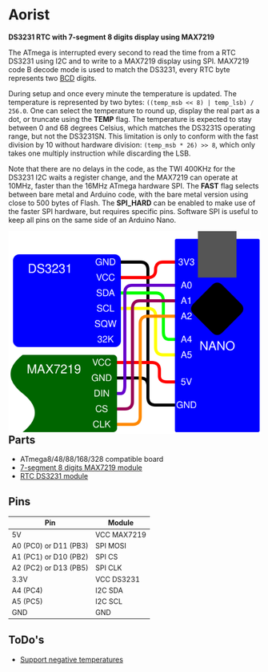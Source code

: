 # Aorist
**DS3231 RTC with 7-segment 8 digits display using MAX7219**

The ATmega is interrupted every second to read the time from a RTC DS3231 using I2C and to write to a MAX7219 display using SPI.
MAX7219 code B decode mode is used to match the DS3231, every RTC byte represents two [BCD](https://en.wikipedia.org/wiki/Binary-coded_decimal) digits.

During setup and once every minute the temperature is updated.
The temperature is represented by two bytes: ``((temp_msb << 8) | temp_lsb) / 256.0``.
One can select the temperature to round up, display the real part as a dot, or truncate using the **TEMP** flag.
The temperature is expected to stay between 0 and 68 degrees Celsius, which matches the DS3231S operating range, but not the DS3231SN.
This limitation is only to conform with the fast division by 10 without hardware division: ``(temp_msb * 26) >> 8``, which only takes one multiply instruction while discarding the LSB.

Note that there are no delays in the code, as the TWI 400KHz for the DS3231 I2C waits a register change, and the MAX7219 can operate at 10MHz, faster than the 16MHz ATmega hardware SPI.
The **FAST** flag selects between bare metal and Arduino code, with the bare metal version using close to 500 bytes of Flash.
The **SPI_HARD** can be enabled to make use of the faster SPI hardware, but requires specific pins.
Software SPI is useful to keep all pins on the same side of an Arduino Nano.

<img align=right src=Aorist.svg>

## Parts
- ATmega8/48/88/168/328 compatible board
- [7-segment 8 digits MAX7219 module](https://datasheets.maximintegrated.com/en/ds/MAX7219-MAX7221.pdf)
- [RTC DS3231 module](https://datasheets.maximintegrated.com/en/ds/DS3231.pdf)

## Pins
Pin | Module
--- | ---
5V       | VCC MAX7219
A0 (PC0) or D11 (PB3) | SPI MOSI
A1 (PC1) or D10 (PB2) | SPI CS
A2 (PC2) or D13 (PB5) | SPI CLK
3.3V     | VCC DS3231
A4 (PC4) | I2C SDA
A5 (PC5) | I2C SCL
GND      | GND

## ToDo's
- [Support negative temperatures](https://arduinodiy.wordpress.com/2015/11/10/the-ds3231-rtc-temperature-sensor/)